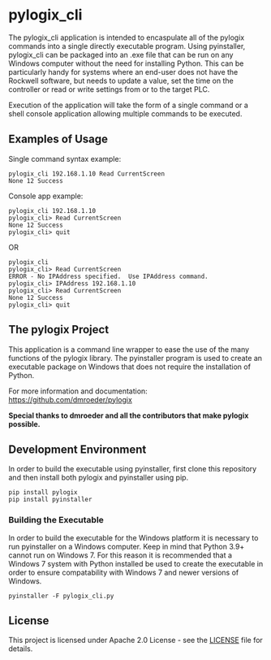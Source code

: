 # pylogix_cli

The pylogix_cli application is intended to encaspulate all of the pylogix commands into a single directly executable program.  Using pyinstaller, pylogix_cli can be packaged into an .exe file that can be run on any Windows computer without the need for installing Python.  This can be particularly
handy for systems where an end-user does not have the Rockwell software, but needs to update a value, set the time on the controller or read or write settings from or to the target PLC.

Execution of the application will take the form of a single command or a shell console application allowing multiple commands to be executed.

## Examples of Usage
Single command syntax example:
```
pylogix_cli 192.168.1.10 Read CurrentScreen
None 12 Success
```

Console app example:
```
pylogix_cli 192.168.1.10
pylogix_cli> Read CurrentScreen
None 12 Success
pylogix_cli> quit
```

OR
```
pylogix_cli
pylogix_cli> Read CurrentScreen
ERROR - No IPAddress specified.  Use IPAddress command.
pylogix_cli> IPAddress 192.168.1.10
pylogix_cli> Read CurrentScreen
None 12 Success
pylogix_cli> quit
```

## The pylogix Project
This application is a command line wrapper to ease the use of the many functions of the pylogix library.  The pyinstaller program is used to create an executable package on Windows that does not require the installation of Python.

For more information and documentation:
https://github.com/dmroeder/pylogix

**Special thanks to dmroeder and all the contributors that make pylogix possible.**

## Development Environment
In order to build the executable using pyinstaller, first clone this repository and then install both pylogix and pyinstaller using pip.

```
pip install pylogix
pip install pyinstaller
```

### Building the Executable
In order to build the executable for the Windows platform it is necessary to run pyinstaller on a Windows computer.  Keep in mind that Python 3.9+ cannot run on Windows 7.  For this reason it is recommended that a Windows 7 system with Python installed be used to create the executable in order to ensure compatability with Windows 7 and newer versions of Windows.
 
```
pyinstaller -F pylogix_cli.py
```

## License

This project is licensed under Apache 2.0 License - see the [LICENSE](LICENSE.txt) file for details.

